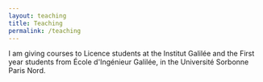 ```yaml
---
layout: teaching
title: Teaching
permalink: /teaching
---
```


I am giving courses to Licence students at the Institut Galilée and the First year students from École d'Ingénieur Galilée, in the Université Sorbonne Paris Nord.

<!--
  Les éléments de correction pour les étudiants sont disponibles [ici](/blog).
-->
